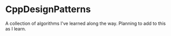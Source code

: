 # CppDesignPatterns

A collection of algorithms I've learned along the way. Planning to add to this as I learn.
